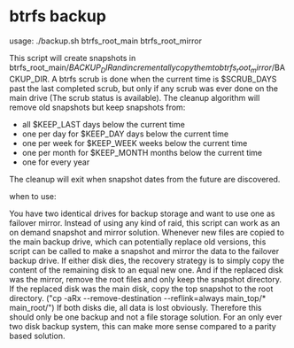 # btrfs backup

usage: ./backup.sh btrfs_root_main btrfs_root_mirror

This script will create snapshots in btrfs_root_main/$BACKUP_DIR and incrementally copy them to btrfs_root_mirror/$BACKUP_DIR. A btrfs scrub is done when the current time is $SCRUB_DAYS past the last completed scrub, but only if any scrub was ever done on the main drive (The scrub status is available).
The cleanup algorithm will remove old snapshots but keep snapshots from:
* all $KEEP_LAST days below the current time
* one per day for $KEEP_DAY days below the current time
* one per week for $KEEP_WEEK weeks below the current time
* one per month for $KEEP_MONTH months below the current time
* one for every year

The cleanup will exit when snapshot dates from the future are discovered.

when to use:

You have two identical drives for backup storage and want to use one as failover mirror. Instead of using any kind of raid, this script can work as an on demand snapshot and mirror solution. Whenever new files are copied to the main backup drive, which can potentially replace old versions, this script can be called to make a snapshot and mirror the data to the failover backup drive. If either disk dies, the recovery strategy is to simply copy the content of the remaining disk to an equal new one. And if the replaced disk was the mirror, remove the root files and only keep the snapshot directory. If the replaced disk was the main disk, copy the top snapshot to the root directory. ("cp -aRx --remove-destination --reflink=always main_top/* main_root/") If both disks die, all data is lost obviously. Therefore this should only be one backup and not a file storage solution. For an only ever two disk backup system, this can make more sense compared to a parity based solution.
